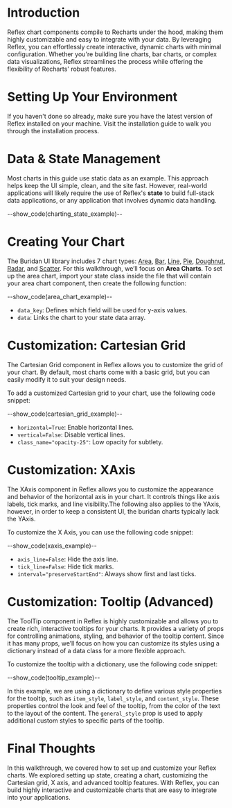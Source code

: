 # Introduction
Reflex chart components compile to Recharts under the hood, making them highly customizable and easy to integrate with your data. By leveraging Reflex, you can effortlessly create interactive, dynamic charts with minimal configuration. Whether you're building line charts, bar charts, or complex data visualizations, Reflex streamlines the process while offering the flexibility of Recharts' robust features.

# Setting Up Your Environment
If you haven't done so already, make sure you have the latest version of Reflex installed on your machine. Visit the installation guide to walk you through the installation process.

# Data & State Management
Most charts in this guide use static data as an example. This approach helps keep the UI simple, clean, and the site fast. However, real-world applications will likely require the use of Reflex's **state** to build full-stack data applications, or any application that involves dynamic data handling.

--show_code(charting_state_example)--

# Creating Your Chart
The Buridan UI library includes 7 chart types: [Area](/charts/area-charts), [Bar](/charts/bar-charts), [Line](/charts/line-charts), [Pie](/charts/pie-charts), [Doughnut](/charts/doughnut-charts), [Radar](/charts/radar-charts), and [Scatter](/charts/scatter-charts). For this walkthrough, we’ll focus on **Area Charts**. To set up the area chart, import your state class inside the file that will contain your area chart component, then create the following function:

--show_code(area_chart_example)--

- `data_key`: Defines which field will be used for y-axis values.
- `data`: Links the chart to your state data array.

# Customization: Cartesian Grid
The Cartesian Grid component in Reflex allows you to customize the grid of your chart. By default, most charts come with a basic grid, but you can easily modify it to suit your design needs.

To add a customized Cartesian grid to your chart, use the following code snippet:

--show_code(cartesian_grid_example)--

- `horizontal=True`: Enable horizontal lines.
- `vertical=False`: Disable vertical lines.
- `class_name="opacity-25"`: Low opacity for subtlety.

# Customization: XAxis
The XAxis component in Reflex allows you to customize the appearance and behavior of the horizontal axis in your chart. It controls things like axis labels, tick marks, and line visibility.The following also applies to the YAxis, however, in order to keep a consistent UI, the buridan charts typically lack the YAxis.

To customize the X Axis, you can use the following code snippet:

--show_code(xaxis_example)--

- `axis_line=False`: Hide the axis line.
- `tick_line=False`: Hide tick marks.
- `interval="preserveStartEnd"`: Always show first and last ticks.

# Customization: Tooltip (Advanced)
The ToolTip component in Reflex is highly customizable and allows you to create rich, interactive tooltips for your charts. It provides a variety of props for controlling animations, styling, and behavior of the tooltip content. Since it has many props, we’ll focus on how you can customize its styles using a dictionary instead of a data class for a more flexible approach.

To customize the tooltip with a dictionary, use the following code snippet:

--show_code(tooltip_example)--

In this example, we are using a dictionary to define various style properties for the tooltip, such as `item_style`, `label_style`, and `content_style`. These properties control the look and feel of the tooltip, from the color of the text to the layout of the content. The `general_style` prop is used to apply additional custom styles to specific parts of the tooltip.

# Final Thoughts
In this walkthrough, we covered how to set up and customize your Reflex charts. We explored setting up state, creating a chart, customizing the Cartesian grid, X axis, and advanced tooltip features. With Reflex, you can build highly interactive and customizable charts that are easy to integrate into your applications.

